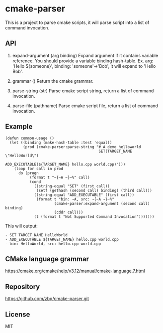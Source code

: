 # cmake-parser

This is a project to parse cmake scripts, it will parse script into a list of command invocation.

## API

1. expand-argument (arg binding)
     Expand argument if it contains variable reference.
     You should provide a variable binding hash-table.
     Ex. arg: 'Hello ${someone}', binding: 'someone'->'Bob',
     it will expand to 'Hello Bob'.

2. grammar ()
     Return the cmake grammar.

3. parse-string (str)
     Parse cmake script string, return a list of command invocation.

4. parse-file (pathname)
     Parse cmake script file, return a list of command invocation.

## Example

    (defun common-usage ()
      (let ((binding (make-hash-table :test 'equal))
            (prod (cmake-parser:parse-string "# A demo helloworld
                                              SET(TARGET_NAME \"HelloWorld\")
                                              ADD_EXECUTABLE(${TARGET_NAME} hello.cpp world.cpp)")))
        (loop for call in prod
          do (progn
               (format t "~{~A ~}~%" call)
               (cond
                 ((string-equal "SET" (first call))
                  (setf (gethash (second call) binding) (third call)))
                 ((string-equal "ADD_EXECUTABLE" (first call))
                  (format t "bin: ~A, src: ~{~A ~}~%"
                          (cmake-parser:expand-argument (second call) binding)
                          (cddr call)))
                 (t (format t "Not Supported Command Invocation")))))))

This will output: 

    - SET TARGET_NAME HelloWorld 
    - ADD_EXECUTABLE ${TARGET_NAME} hello.cpp world.cpp 
    - bin: HelloWorld, src: hello.cpp world.cpp

## CMake language grammar

https://cmake.org/cmake/help/v3.12/manual/cmake-language.7.html

## Repository

https://github.com/zbq/cmake-parser.git

## License

MIT

